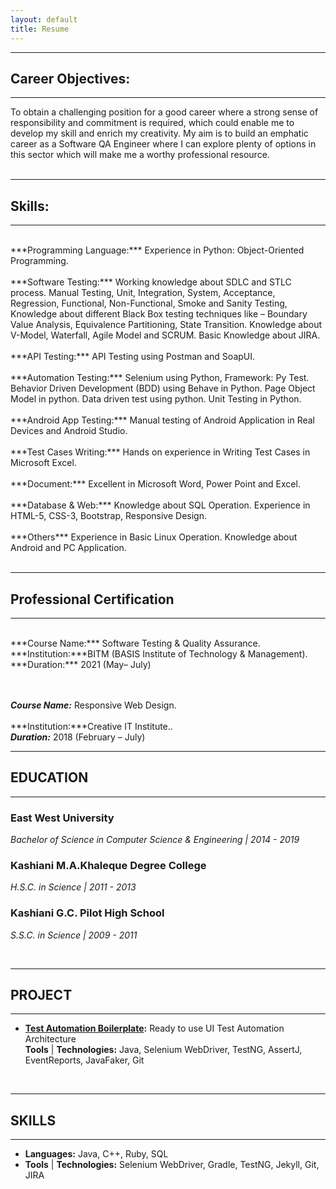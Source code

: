 ```yaml
---
layout: default
title: Resume
---
```

---
## Career Objectives:
---
To obtain a challenging position for a good career where a strong sense of responsibility and commitment is required, which could enable me to develop my skill and enrich my creativity. My aim is to build an emphatic career as a Software QA Engineer where I can explore plenty of options in this sector which will make me a worthy professional resource. <br><br>


---
## Skills:
---
<br>
***Programming Language:*** Experience in Python: Object-Oriented Programming.<br><br>
***Software Testing:*** Working knowledge about SDLC and STLC process. Manual Testing, Unit, Integration, System, Acceptance, Regression, Functional, Non-Functional, Smoke and Sanity Testing, Knowledge about different Black Box testing techniques like – Boundary Value Analysis, Equivalence Partitioning, State Transition. Knowledge about V-Model, Waterfall, Agile Model and SCRUM. Basic Knowledge about JIRA.<br><br>
***API Testing:*** API Testing using Postman and SoapUI.<br><br>
***Automation Testing:*** Selenium using Python, Framework: Py Test. Behavior Driven Development (BDD) using Behave in Python. Page Object Model in python. Data driven test using python. Unit Testing in Python.<br><br>
***Android App Testing:*** Manual testing of Android Application in Real Devices and Android Studio.<br><br>
***Test Cases Writing:*** Hands on experience in Writing Test Cases in Microsoft Excel.<br><br>
***Document:*** Excellent in Microsoft Word, Power Point and Excel.<br><br>
***Database & Web:*** Knowledge about SQL Operation. Experience in HTML-5, CSS-3, Bootstrap, Responsive Design.<br><br>
***Others*** Experience in Basic Linux Operation. Knowledge about Android and PC Application.<br><br>

---
## Professional Certification
---
<br>
***Course Name:*** Software Testing & Quality Assurance.<br>
***Institution:***BITM (BASIS Institute of Technology & Management).<br>
***Duration:*** 2021 (May– July)<br><br><br>

***Course Name:*** Responsive Web Design.<br><br>
***Institution:***Creative IT Institute..<br>
***Duration:*** 2018 (February – July)<br>



---
## EDUCATION
---
### East West University
*Bachelor of Science in Computer Science & Engineering | 2014 - 2019*  


### Kashiani M.A.Khaleque Degree College
*H.S.C. in Science | 2011 - 2013*  

### Kashiani G.C. Pilot High School
*S.S.C. in Science | 2009 - 2011*  

<br />

---
## PROJECT
---
* **[Test Automation Boilerplate](https://github.com/Tahanima/test-automation-boilerplate):** Ready to use UI Test Automation Architecture  
**Tools** &#124; **Technologies:** Java, Selenium WebDriver, TestNG, AssertJ, EventReports, JavaFaker, Git 

<br />
  
---
## SKILLS  
---
* **Languages:** Java, C++, Ruby, SQL
* **Tools** &#124; **Technologies:** Selenium WebDriver, Gradle, TestNG, Jekyll, Git, JIRA

